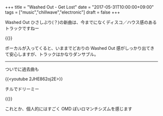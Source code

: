 +++
title = "Washed Out - Get Lost"
date = "2017-05-31T10:00:00+09:00"
tags = ["music","chillwave","electronic"]
draft = false
+++

Washed Out ひさしぶり(？)の新曲は、今までになくディスコ／ハウス感のあるトラックですねー

{{<youtube xTjQHfP1KOo>}}

ボーカルが入ってくると、いままでどおりの Washed Out 感がしっかり出てきて安心しますが、トラックはかなりダンサブル。

---

ついでに過去曲も

{{<youtube 2JHE862oj2E>}}

チルでドリーミー

{{<youtube HEBb3GxubAc>}}

これとか、個人的にはすごく OMD ぽいロマンチシズムを感じます
